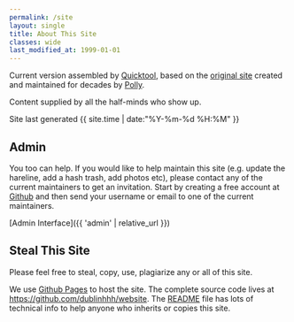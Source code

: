 ```yaml
---
permalink: /site
layout: single
title: About This Site
classes: wide
last_modified_at: 1999-01-01
---
```

Current version assembled by [Quicktool](mailto:quicktool@carltons.us), based on the [original site](https://www.angelfire.com/ak/DublinHHH) created and maintained for decades by [Polly](richard.hadfield@nsai.ie).

Content supplied by all the half-minds who show up.

Site last generated {{ site.time | date:"%Y-%m-%d %H:%M" }}

## Admin

You too can help.  If you would like to help maintain this site (e.g. update the hareline, add a hash trash, add photos etc), please contact any of the current maintainers to get an invitation.  Start by creating a free account at [Github](https://github.com/) and then send your username or email to one of the current maintainers.

\[Admin Interface]({{ 'admin' | relative_url }})

## Steal This Site

Please feel free to steal, copy, use, plagiarize any or all of this site.

We use [Github Pages](https://pages.github.com/) to host the site. The complete source code lives at <https://github.com/dublinhhh/website>.  The [README](https://github.com/dublinhhh/website#readme) file has lots of technical info to help anyone who inherits or copies this site.